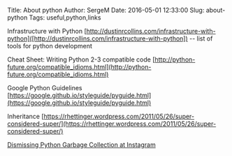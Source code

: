 Title: About python
Author: SergeM
Date: 2016-05-01 12:33:00
Slug: about-python
Tags: useful,python,links

Infrastructure with Python 
[http://dustinrcollins.com/infrastructure-with-python]([http://dustinrcollins.com/infrastructure-with-python])
-- list of tools for python development

Cheat Sheet: Writing Python 2-3 compatible code
[http://python-future.org/compatible_idioms.html](http://python-future.org/compatible_idioms.html)

Google Python Guidelines
[https://google.github.io/styleguide/pyguide.html](https://google.github.io/styleguide/pyguide.html)

Inheritance
[https://rhettinger.wordpress.com/2011/05/26/super-considered-super/](https://rhettinger.wordpress.com/2011/05/26/super-considered-super/)

[Dismissing Python Garbage Collection at Instagram](https://engineering.instagram.com/dismissing-python-garbage-collection-at-instagram-4dca40b29172)
